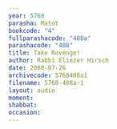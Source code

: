 ```yaml
---
year: 5768
parasha: Matot
bookcode: "4"
fullparashacode: "408a"
parashacode: "408"
title: Take Revenge!
author: Rabbi Eliezer Hirsch
date: 2008-07-26
archivecode: 5768408a1
filename: 5768-408a-1
layout: audio
moment: 
shabbat: 
occasion: 
---
```

